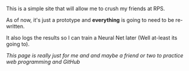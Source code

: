 This is a simple site that will allow me to crush my friends at RPS.

As of now, it's just a prototype and **everything** is going to need to be re-written.

It also logs the results so I can train a Neural Net later (Well at-least its going to).

_This page is really just for me and and maybe a friend or two to practice web programming and GitHub_

